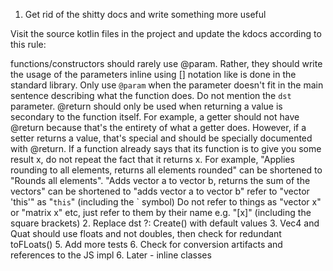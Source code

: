 1. Get rid of the shitty docs and write something more useful

Visit the source kotlin files in the project and update the kdocs according to this rule:

functions/constructors should rarely use @param. Rather, they should write the usage of the parameters inline using [] notation like is done in the standard library. Only use `@param` when the parameter doesn't fit in the main sentence describing what the function does. Do not mention the `dst` parameter. @return should only be used when returning a value is secondary to the function itself. For example, a getter should not have @return because that's the entirety of what a getter does. However, if a setter returns a value, that's special and should be specially documented with @return. If a function already says that its function is to give you some result x, do not repeat the fact that it returns x. For example, "Applies rounding to all elements, returns all elements rounded" can be shortened to "Rounds all elements". "Adds vector a to vector b, returns the sum of the vectors" can be shortened to "adds vector a to vector b"
refer to "vector 'this'" as  "`this`" (including the ` symbol)
Do not refer to things as "vector x" or "matrix x" etc, just refer to them by their name e.g. "[x]" (including the square brackets)
2. Replace dst ?: Create() with default values
3. Vec4 and Quat should use floats and not doubles, then check for redundant toFLoats()
5. Add more tests
6. Check for conversion artifacts and references to the JS impl
6. Later - inline classes